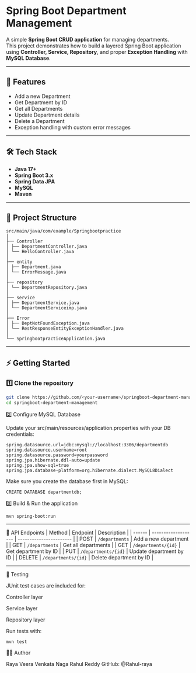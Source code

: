 # Spring Boot Department Management

A simple **Spring Boot CRUD application** for managing departments.  
This project demonstrates how to build a layered Spring Boot application using **Controller, Service, Repository**, and proper **Exception Handling** with **MySQL Database**.

---

## 🚀 Features
- Add a new Department  
- Get Department by ID  
- Get all Departments  
- Update Department details  
- Delete a Department  
- Exception handling with custom error messages  

---

## 🛠️ Tech Stack
- **Java 17+**  
- **Spring Boot 3.x**  
- **Spring Data JPA**  
- **MySQL**  
- **Maven**  

---
## 📂 Project Structure

```
src/main/java/com/example/Springbootpractice
│
├── Controller
│ ├── DepartmentController.java
│ └── HelloController.java
│
├── entity
│ ├── Department.java
│ └── ErrorMessage.java
│
├── repository
│ └── DepartmentRepository.java
│
├── service
│ ├── DepartmentService.java
│ └── DepartmentServiceimp.java
│
├── Error
│ ├── DeptNotFoundException.java
│ └── RestResponseEntityExceptionHandler.java
│
└── SpringbootpracticeApplication.java

```

---

## ⚡ Getting Started

### 1️⃣ Clone the repository
```bash
git clone https://github.com/<your-username>/springboot-department-management.git
cd springboot-department-management
```

2️⃣ Configure MySQL Database

Update your src/main/resources/application.properties with your DB credentials:
```
spring.datasource.url=jdbc:mysql://localhost:3306/departmentdb
spring.datasource.username=root
spring.datasource.password=yourpassword
spring.jpa.hibernate.ddl-auto=update
spring.jpa.show-sql=true
spring.jpa.database-platform=org.hibernate.dialect.MySQL8Dialect
```
Make sure you create the database first in MySQL:
```
CREATE DATABASE departmentdb;
```
3️⃣ Build & Run the application
```
mvn spring-boot:run

```
---
🔗 API Endpoints
| Method | Endpoint            | Description             |
| ------ | ------------------- | ----------------------- |
| POST   | `/departments`      | Add a new department    |
| GET    | `/departments`      | Get all departments     |
| GET    | `/departments/{id}` | Get department by ID    |
| PUT    | `/departments/{id}` | Update department by ID |
| DELETE | `/departments/{id}` | Delete department by ID |

---
🧪 Testing

JUnit test cases are included for:

Controller layer

Service layer

Repository layer

Run tests with:
```
mvn test
```

👨‍💻 Author

Raya Veera Venkata Naga Rahul Reddy
GitHub: @Rahul-raya

